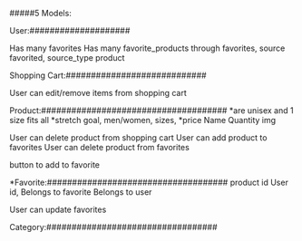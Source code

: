 #####5 Models:

User:####################
<!-- First Name
Last Name
Email
Password
Username -->
<!-- has many Shopping Cart -->
<!-- Has many products through shopping cart -->
Has many favorites
Has many favorite_products through favorites, source favorited, source_type product
<!-- User can create an account -->
<!-- User can login to existing account -->
<!-- User can update account -->


Shopping Cart:############################
<!-- User id
belongs to users
has_many cart_products -->
<!-- User can see all products in shopping cart through cart_products -->
User can edit/remove items from shopping cart
<!-- User can click on product (index) and go to its show page -->
<!-- User can see how many items are in cart -->



Product:#####################################
*are unisex and 1 size fits all 
*stretch goal, men/women, sizes, *price
Name
Quantity
img
<!-- category id
Belongs to category -->
<!-- has many cart products
Has many shopping carts through cart products -->
<!-- User can see all products -->
<!-- User can click on individual product -->
<!-- User can add product to shopping cart -->
User can delete product from shopping cart
User can add product to favorites
User can delete product from favorites
<!-- User can see products by style/category -->
<!-- Button to add to shopping cart -->
button to add to favorite

*Favorite:####################################
product id
User id, 
Belongs to favorite
Belongs to user
<!-- User can see all favorites -->
User can update favorites


Category:##################################
<!-- Style
Has many products -->

